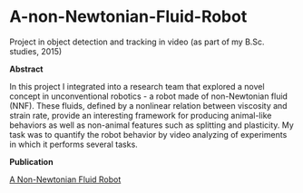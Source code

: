 # A-non-Newtonian-Fluid-Robot
Project in object detection and tracking in video (as part of my B.Sc. studies, 2015)


**Abstract** 

In this project I integrated into a research team that explored a novel concept in unconventional robotics - a robot made of non-Newtonian fluid (NNF). These fluids, defined by a nonlinear relation between viscosity and strain rate, provide an interesting framework for producing animal-like behaviors as well as non-animal features such as splitting and plasticity. 
My task was to quantify the robot behavior by video analyzing of experiments in which it performs several tasks.

**Publication**


 
[A Non-Newtonian Fluid Robot](https://www.mitpressjournals.org/doi/full/10.1162/ARTL_a_00194?rfr_dat=cr_pub%3Dpubmed&url_ver=Z39.88-2003&rfr_id=ori%3Arid%3Acrossref.org&mobileUi=0)

